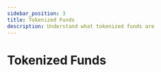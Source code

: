 ```yaml
---
sidebar_position: 3
title: Tokenized Funds
description: Understand what tokenized funds are
---
```


# Tokenized Funds
